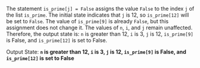 The statement `is_prime[j] = False` assigns the value `False` to the index `j` of the list `is_prime`. The initial state indicates that `j` is 12, so `is_prime[12]` will be set to `False`. The value of `is_prime[9]` is already `False`, but this assignment does not change it. The values of `n`, `i`, and `j` remain unaffected. Therefore, the output state is: `n` is greater than 12, `i` is 3, `j` is 12, `is_prime[9]` is False, and `is_prime[12]` is set to False.

Output State: **`n` is greater than 12, `i` is 3, `j` is 12, `is_prime[9]` is False, and `is_prime[12]` is set to False**